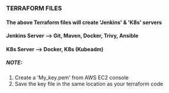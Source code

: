 ### TERRAFORM FILES

#### The above Terraform files will create 'Jenkins' & 'K8s' servers
#### Jenkins Server --> Git, Maven, Docker, Trivy, Ansible
#### K8s Server --> Docker, K8s (Kubeadm)

##### *NOTE*:
1. Create a 'My_key.pem' from AWS EC2 console 
2. Save the key file in the same location as your terraform code
